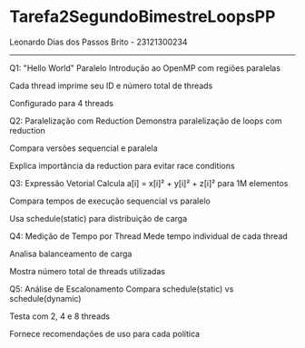 # Tarefa2SegundoBimestreLoopsPP
Leonardo Dias dos Passos Brito - 23121300234

---------------------------------------------
Q1: "Hello World" Paralelo
Introdução ao OpenMP com regiões paralelas

Cada thread imprime seu ID e número total de threads

Configurado para 4 threads

Q2: Paralelização com Reduction
Demonstra paralelização de loops com reduction

Compara versões sequencial e paralela

Explica importância da reduction para evitar race conditions

Q3: Expressão Vetorial
Calcula a[i] = x[i]² + y[i]² + z[i]² para 1M elementos

Compara tempos de execução sequencial vs paralelo

Usa schedule(static) para distribuição de carga

Q4: Medição de Tempo por Thread
Mede tempo individual de cada thread

Analisa balanceamento de carga

Mostra número total de threads utilizadas

Q5: Análise de Escalonamento
Compara schedule(static) vs schedule(dynamic)

Testa com 2, 4 e 8 threads

Fornece recomendações de uso para cada política
